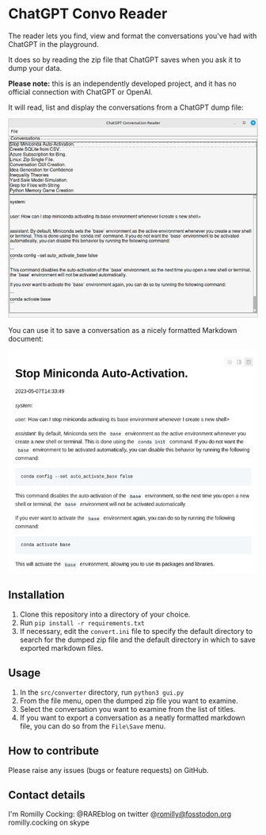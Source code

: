 # ChatGPT Convo Reader

The reader lets you find, view and format the conversations you've had with ChatGPT in the playground.

It does so by reading the zip file that ChatGPT saves when you ask it to dump your data.

**Please note:** this is an independently developed project, and it has no official connection with ChatGPT or OpenAI.

It will read, list and display the conversations from a ChatGPT dump file:

![Gui](docs/img/gui.png)

You can use it to save a conversation as a nicely formatted Markdown document:

![Markdown](docs/img/markdown.png)

## Installation

1. Clone this repository into a directory of your choice.
2. Run `pip install -r requirements.txt`
3. If necessary, edit the `convert.ini` file to specify the default directory to search for the dumped zip file and the
   default directory in which to save exported markdown files.

## Usage

1. In the `src/converter` directory, run `python3 gui.py`
2. From the file menu, open the dumped zip file you want to examine.
3. Select the conversation you want to examine from the list of titles.
4. If you want to export a conversation as a neatly formatted markdown file, you can do so from the `File\Save` menu.

## How to contribute

Please raise any issues (bugs or feature requests) on GitHub.

## Contact details

I'm Romilly Cocking:
   @RAREblog on twitter
   @romilly@fosstodon.org
   romilly.cocking on skype




